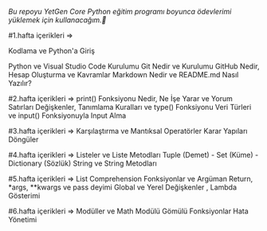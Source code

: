 *Bu repoyu YetGen Core Python eğitim programı boyunca ödevlerimi yüklemek için kullanacağım.🚀*

#1.hafta içerikleri => 

Kodlama ve Python'a Giriş

Python ve Visual Studio Code Kurulumu
Git Nedir ve Kurulumu
GitHub Nedir, Hesap Oluşturma ve Kavramlar
Markdown Nedir ve README.md Nasıl Yazılır?

#2.hafta içerikleri =>
print() Fonksiyonu Nedir, Ne İşe Yarar ve Yorum Satırları
Değişkenler, Tanımlama Kuralları ve type() Fonksiyonu
Veri Türleri ve input() Fonksiyonuyla Input Alma

#3.hafta içerikleri =>
Karşılaştırma ve Mantıksal Operatörler
Karar Yapıları
Döngüler

#4.hafta içerikleri =>
Listeler ve Liste Metodları
Tuple (Demet) - Set (Küme) - Dictionary (Sözlük)
String ve String Metodları

#5.hafta içerikleri =>
List Comprehension
Fonksiyonlar ve Argüman 
Return, *args, **kwargs ve pass deyimi
Global ve Yerel Değişkenler , Lambda Gösterimi

#6.hafta içerikleri =>
Modüller ve Math Modülü
Gömülü Fonksiyonlar
Hata Yönetimi
